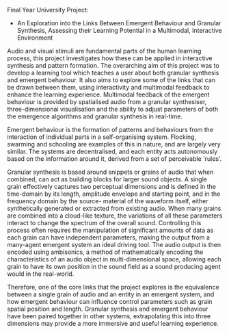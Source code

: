 Final Year University Project:

- An Exploration into the Links Between Emergent Behaviour and Granular Synthesis, Assessing their Learning Potential in a Multimodal, Interactive Environment

Audio and visual stimuli are fundamental parts of the human learning process, this project investigates how these can be applied in interactive synthesis and pattern formation. The overarching aim of this project was to develop a learning tool which teaches a user about both granular synthesis and emergent behaviour. It also aims to explore some of the links that can be drawn between them, using interactivity and multimodal feedback to enhance the learning experience. Multimodal feedback of the emergent behaviour is provided by spatialised audio from a granular synthesiser, three-dimensional visualisation and the ability to adjust parameters of both the emergence algorithms and granular synthesis in real-time.

Emergent behaviour is the formation of patterns and behaviours from the interaction of individual parts in a self-organising system. Flocking, swarming and schooling are examples of this in nature, and are largely very similar. The systems are decentralised, and each entity acts autonomously based on the information around it, derived from a set of perceivable 'rules’.

Granular synthesis is based around snippets or grains of audio that when combined, can act as building blocks for larger sound objects. A single grain effectively captures two perceptual dimensions and is defined in the time-domain by its length, amplitude envelope and starting point, and in the frequency domain by the source- material of the waveform itself, either synthetically generated or extracted from existing audio. When many grains are combined into a cloud-like texture, the variations of all these parameters interact to change the spectrum of the overall sound. Controlling this process often requires the manipulation of significant amounts of data as each grain can have independent parameters, making the output from a many-agent emergent system an ideal driving tool. The audio output is then encoded using ambisonics, a method of mathematically encoding the characteristics of an audio object in multi-dimensional space, allowing each grain to have its own position in the sound field as a sound producing agent would in the real-world.

Therefore, one of the core links that the project explores is the equivalence between a single grain of audio and an entity in an emergent system, and how emergent behaviour can influence control parameters such as grain spatial position and length. Granular synthesis and emergent behaviour have been paired together in other systems, extrapolating this into three dimensions may provide a more immersive and useful learning experience.
